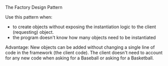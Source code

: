 The Factory Design Pattern

Use this pattern when:
- to create objects without exposing the instantiation logic to
  the client (requesting) object.
- the program doesn't know how many objects need to be instantiated

Advantage:
New objects can be added without changing a single line of code
in the framework (the client code). The client doesn't need to 
account for any new code when asking for a Baseball or asking 
for a Basketball. 

